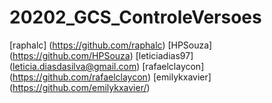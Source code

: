 # 20202_GCS_ControleVersoes
[raphalc] (https://github.com/raphalc)
[HPSouza] (https://github.com/HPSouza)
[leticiadias97] (leticia.diasdasilva@gmail.com)
[rafaelclaycon] (https://github.com/rafaelclaycon)
[emilykxavier] (https://github.com/emilykxavier/)
